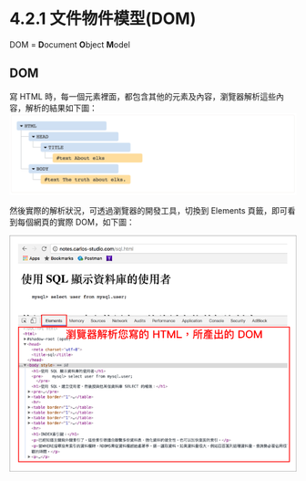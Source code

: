 # 4.2.1 文件物件模型\(DOM\)

DOM = **D**ocument **O**bject **M**odel

## DOM

寫 HTML 時，每一個元素裡面，都包含其他的元素及內容，瀏覽器解析這些內容，解析的結果如下圖：![](/assets/dom_tree.png)

然後實際的解析狀況，可透過瀏覽器的開發工具，切換到 Elements 頁籤，即可看到每個網頁的實際 DOM，如下圖：

![](/assets/dom_tree2.png)

